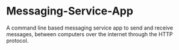 # Messaging-Service-App
A command line based messaging service app to send and receive messages, between computers over the internet through the HTTP protocol.
